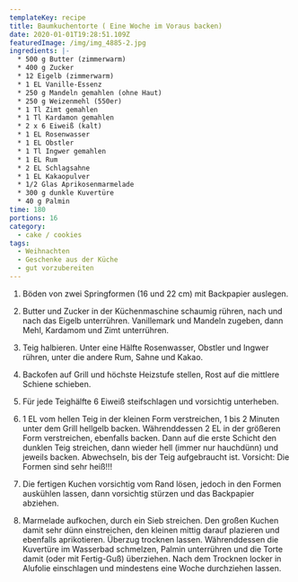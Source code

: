 ```yaml
---
templateKey: recipe
title: Baumkuchentorte ( Eine Woche im Voraus backen)
date: 2020-01-01T19:28:51.109Z
featuredImage: /img/img_4885-2.jpg
ingredients: |-
  * 500 g Butter (zimmerwarm)
  * 400 g Zucker
  * 12 Eigelb (zimmerwarm)
  * 1 EL Vanille-Essenz
  * 250 g Mandeln gemahlen (ohne Haut)
  * 250 g Weizenmehl (550er)
  * 1 Tl Zimt gemahlen
  * 1 Tl Kardamon gemahlen
  * 2 x 6 Eiweiß (kalt)
  * 1 EL Rosenwasser
  * 1 EL Obstler
  * 1 Tl Ingwer gemahlen
  * 1 EL Rum
  * 2 EL Schlagsahne
  * 1 EL Kakaopulver
  * 1/2 Glas Aprikosenmarmelade
  * 300 g dunkle Kuvertüre
  * 40 g Palmin
time: 180
portions: 16
category:
  - cake / cookies
tags:
  - Weihnachten
  - Geschenke aus der Küche
  - gut vorzubereiten
---
```


1. Böden von zwei Springformen (16 und 22 cm) mit Backpapier auslegen.

2. Butter und Zucker in der Küchenmaschine schaumig rühren, nach und nach das Eigelb unterrühren. Vanillemark und Mandeln zugeben, dann Mehl, Kardamom und Zimt unterrühren.

3. Teig halbieren. Unter eine Hälfte Rosenwasser, Obstler und Ingwer rühren, unter die andere Rum, Sahne und Kakao.

4. Backofen auf Grill und höchste Heizstufe stellen, Rost auf die mittlere Schiene schieben.

5. Für jede Teighälfte 6 Eiweiß steifschlagen und vorsichtig unterheben.

6. 1 EL vom hellen Teig in der kleinen Form verstreichen, 1 bis 2 Minuten unter dem Grill hellgelb backen. Währenddessen 2 EL in der größeren Form verstreichen, ebenfalls backen. Dann auf die erste Schicht den dunklen Teig streichen, dann wieder hell (immer nur hauchdünn) und jeweils backen. Abwechseln, bis der Teig aufgebraucht ist. Vorsicht: Die Formen sind sehr heiß!!!

7. Die fertigen Kuchen vorsichtig vom Rand lösen, jedoch in den Formen auskühlen lassen, dann vorsichtig stürzen und das Backpapier abziehen.

8. Marmelade aufkochen, durch ein Sieb streichen. Den großen Kuchen damit sehr dünn einstreichen, den kleinen mittig darauf plazieren und ebenfalls aprikotieren. Überzug trocknen lassen. Währenddessen die Kuvertüre im Wasserbad schmelzen, Palmin unterrühren und die Torte damit (oder mit Fertig-Guß) überziehen. Nach dem Trocknen locker in Alufolie einschlagen und mindestens eine Woche durchziehen lassen.

